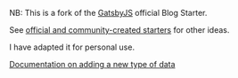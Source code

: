 NB: This is a fork of the [GatsbyJS](https://www.gatsbyjs.org) official Blog Starter.

See [official and community-created starters](https://www.gatsbyjs.org/docs/gatsby-starters/) for other ideas.

I have adapted it for personal use.

[Documentation on adding a new type of data](./docs/add-content.md)